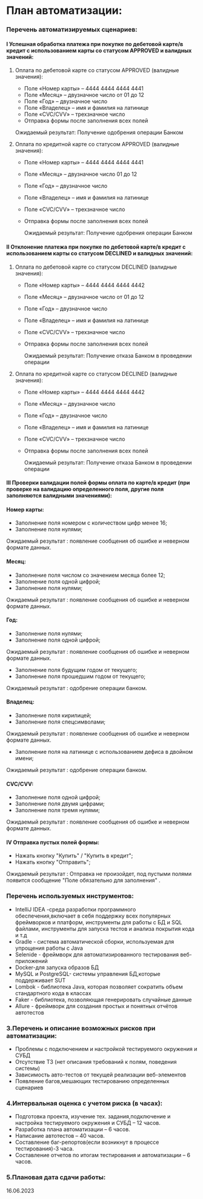 # План автоматизации:

### Перечень автоматизируемых сценариев:
#### I Успешная обработка платежа при покупке по дебетовой карте/в кредит с использованием карты со статусом APPROVED и валидных значений:
1.	Оплата по дебетовой карте со статусом APPROVED (валидные значения):
    * Поле «Номер карты» – 4444 4444 4444 4441
    *	Поле «Месяц» – двузначное число от 01 до 12
    *	Поле «Год» – двузначное число
    *	Поле «Владелец» – имя и фамилия на латинице
    *	Поле «CVC/CVV» – трехзначное число
    *	Отправка формы после заполнения всех полей

      Ожидаемый результат: Получение одобрения операции Банком

2.	Оплата по кредитной карте со статусом APPROVED (валидные значения):
    * Поле «Номер карты» – 4444 4444 4444 4441
    * Поле «Месяц» – двузначное число 01 до 12
    * Поле «Год» – двузначное число
    * Поле «Владелец» – имя и фамилия на латинице
    * Поле «CVC/CVV» – трехзначное число
    * Отправка формы после заполнения всех полей

      Ожидаемый результат: Получение одобрения операции Банком

#### II Отклонение платежа при покупке по дебетовой карте/в кредит с использованием карты со статусом DECLINED и валидных значений:
1.	Оплата по дебетовой карте со статусом DECLINED (валидные значения):
    * Поле «Номер карты» – 4444 4444 4444 4442
    * Поле «Месяц» – двузначное число от 01 до 12
    * Поле «Год» – двузначное число
    * Поле «Владелец» – имя и фамилия на латинице
    * Поле «CVC/CVV» – трехзначное число
    * Отправка формы после заполнения всех полей

      Ожидаемый результат: Получение отказа Банком в проведении операции

2.	Оплата по кредитной карте со статусом DECLINED (валидные значения):
    * Поле «Номер карты» – 4444 4444 4444 4442
    * Поле «Месяц» – двузначное число
    * Поле «Год» – двузначное число
    * Поле «Владелец» – имя и фамилия на латинице
    * Поле «CVC/CVV» – трехзначное число
    * Отправка формы после заполнения всех полей

      Ожидаемый результат: Получение отказа Банком в проведении операции

#### III Проверки валидации полей формы оплата по карте/в кредит (при проверке на валидацию определенного поля, другие поля заполняются валидными значениями):

#### Номер карты:

* Заполнение поля номером с количеством цифр менее 16;
* Заполнение поля нулями;

Ожидаемый результат : появление сообщения об ошибке и неверном формате данных.

#### Месяц:

* Заполнение поля числом со значением месяца более 12;
* Заполнение поля одной цифрой;
* Заполнение поля нулями;

Ожидаемый результат : появление сообщения об ошибке и неверном формате данных.

#### Год:

* Заполнение поля нулями;
* Заполнение поля одной цифрой;

Ожидаемый результат : появление сообщения об ошибке и неверном формате данных.

* Заполнение поля будущим годом от текущего;
* Заполнение поля прошедшим годом от текущего;

Ожидаемый результат : одобрение операции банком.

#### Владелец:

* Заполнение поля кирилицей;
* Заполнение поля спецсимволами;

Ожидаемый результат : появление сообщения об ошибке и неверном формате данных.

* Заполнение поля на латинице с использованием дефиса в двойном имени;

Ожидаемый результат : одобрение операции банком.

#### CVC/CVV:

* Заполнение поля одной цифрой;
* Заполнение поля двумя цифрами;
* Заполнение поля  тремя нулями;

Ожидаемый результат : появление сообщения об ошибке и неверном формате данных.

#### IV Отправка пустых полей формы:

* Нажать кнопку "Купить" / "Купить в кредит";
* Нажать кнопку "Отправить";

Ожидаемый результат : Отправка не произойдет, под пустыми полями появится сообщение "Поле обязательно для заполнения" .


### Перечень используемых инструментов:
- IntelliJ IDEA -среда разработки программного обеспечения,включает в себя поддержку всех популярных фреймворков и платформ, инструменты для работы с БД и SQL файлами, инструменты для запуска тестов и анализа покрытия кода и т.д
- Gradle - система автоматической сборки, используемая для упрощения работы с Java
- Selenide - фреймворк для автоматизированного тестирования веб-приложений
- Docker-для запуска образов БД
- MySQL и PostgreSQL- системы управления БД,которые поддерживает SUT
- Lombok - библиотека Java, которая позволяет сократить объем стандартного кода в классах
- Faker - библиотека, позволяющая генерировать случайные данные
- Allure - фреймворк для создания простых и понятных отчётов автотестов

### 3.Перечень и описание возможных рисков при автоматизации:
- Проблемы с подключением и настройкой тестируемого окружения и СУБД
- Отсутствие ТЗ (нет описания требований к полям, поведения системы)
- Зависимость авто-тестов от текущей реализации веб-элементов
- Появление багов,мешающих тестированию определенных сценариев

### 4.Интервальная оценка с учетом риска (в часах):
- Подготовка проекта, изучение тех. задания,подключение и настройка тестируемого окружения и СУБД – 12 часов.
- Разработка плана автоматизации – 6 часов.
- Написание автотестов – 40 часов.
- Составление баг-репортов(если возникнут в процессе тестирования)-3 часа.
- Составление отчетов по итогам тестирования и автоматизации – 6 часов.

### 5.Плановая дата сдачи работы:
16.06.2023

